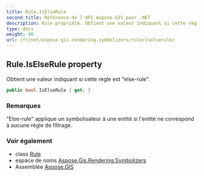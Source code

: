 ```yaml
---
title: Rule.IsElseRule
second_title: Référence de l'API Aspose.GIS pour .NET
description: Rule propriété. Obtient une valeur indiquant si cette règle est elserule.
type: docs
weight: 40
url: /fr/net/aspose.gis.rendering.symbolizers/rule/iselserule/
---
```

## Rule.IsElseRule property

Obtient une valeur indiquant si cette règle est "else-rule".

```csharp
public bool IsElseRule { get; }
```

### Remarques

"Else-rule" applique un symbolisateur à une entité si l'entité ne correspond à aucune règle de filtrage.

### Voir également

* class [Rule](../)
* espace de noms [Aspose.Gis.Rendering.Symbolizers](../../rule/)
* Assemblée [Aspose.GIS](../../../)


